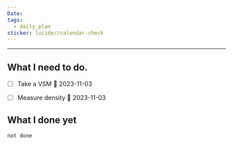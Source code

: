```yaml
---
Date: 
tags:
  - daily_plan
sticker: lucide//calendar-check
---
```

---
## What I need to do.

- [ ] Take a VSM 📅 2023-11-03 
- [ ] Measure density 📅 2023-11-03 


## What I done yet
```tasks
not done
```
